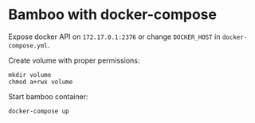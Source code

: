 # Bamboo with docker-compose

Expose docker API on `172.17.0.1:2376` or change `DOCKER_HOST` in `docker-compose.yml`.

Create volume with proper permissions:

    mkdir volume
    chmod a+rwx volume
    
Start bamboo container:

    docker-compose up
